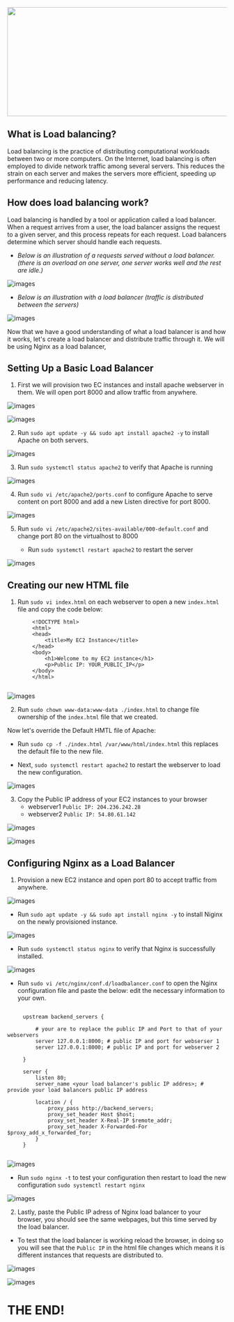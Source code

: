 
<img src='images/loadbalancer.png' width='900' height='250'>

## What is Load balancing?

Load balancing is the practice of distributing computational workloads between two or more computers. On the Internet, load balancing is often employed to divide network traffic among several servers. This reduces the strain on each server and makes the servers more efficient, speeding up performance and reducing latency.

## How does load balancing work?

Load balancing is handled by a tool or application called a load balancer. When a request arrives from a user, the load balancer assigns the request to a given server, and this process repeats for each request. Load balancers determine which server should handle each requests. 


   - *Below is an illustration of a requests served without a load balancer. (there is an overload on one server, one server works well and the rest are idle.)*

![images](images/Screenshot_19-removebg-preview%20(1).png)

   - *Below is an illustration with a load balancer (traffic is distributed between the servers)*

![images](images/Screenshot_20-removebg-preview.png)


Now that we have a good understanding of what a load balancer is and how it works, let's create a load balancer and distribute traffic through it. We will be using Nginx as a load balancer,


## Setting Up a Basic Load Balancer


1. First we will provision two EC instances and install apache webserver in them. We will open port 8000 and allow traffic from anywhere.

![images](images/Screenshot_10.png)



![images](images/Screenshot_6.png)


2. Run `sudo apt update -y && sudo apt install apache2 -y` to install Apache on both servers.

![images](images/Screenshot_2.png)

3. Run `sudo systemctl status apache2` to verify that Apache is running

![images](images/Screenshot_3.png)

4. Run `sudo vi /etc/apache2/ports.conf` to configure Apache to serve content on port 8000 and add a new Listen directive for port 8000.

![images](images/Screenshot_4.png)

5. Run `sudo vi /etc/apache2/sites-available/000-default.conf` and change port 80 on the virtualhost to 8000

   - Run `sudo systemctl restart apache2` to restart the server

![images](images/Screenshot_5.png)

## Creating our new HTML file

1. Run `sudo vi index.html` on each webserver to open a new `index.html` file and copy the code below:

```
        <!DOCTYPE html>
        <html>
        <head>
            <title>My EC2 Instance</title>
        </head>
        <body>
            <h1>Welcome to my EC2 instance</h1>
            <p>Public IP: YOUR_PUBLIC_IP</p>
        </body>
        </html>


```


![images](images/Screenshot_7.png)

2. Run `sudo chown www-data:www-data ./index.html` to change file ownership of the `index.html` file that we created.

Now let's override the Default HMTL file of Apache:
   - Run `sudo cp -f ./index.html /var/www/html/index.html` this replaces the default file to the new file.

   - Next, `sudo systemctl restart apache2` to restart the webserver to load the new configuration.

![images](images/Screenshot_8.png)

3. Copy the Public IP address of your EC2 instances to your browser
   - webserver1 `Public IP: 204.236.242.28`
   - webserver2 `Public IP: 54.80.61.142`

![images](images/Screenshot_9.png)


![images](images/Screenshot_11.png)

## Configuring Nginx as a Load Balancer

1. Provision a new EC2 instance and open port 80 to accept traffic from anywhere.

![images](images/Screenshot_15.png)

   - Run `sudo apt update -y && sudo apt install nginx -y` to install Niginx on the newly provisioned instance.


![images](images/Screenshot_12.png)

   - Run `sudo systemctl status nginx` to verify that Nginx is successfully installed.


![images](images/Screenshot_13.png)

   - Run `sudo vi /etc/nginx/conf.d/loadbalancer.conf` to open the Nginx configuration file and paste the below: edit the necessary information to your own.

   ```
           
        upstream backend_servers {

            # your are to replace the public IP and Port to that of your webservers
            server 127.0.0.1:8000; # public IP and port for webserser 1
            server 127.0.0.1:8000; # public IP and port for webserver 2

        }

        server {
            listen 80;
            server_name <your load balancer's public IP addres>; # provide your load balancers public IP address

            location / {
                proxy_pass http://backend_servers;
                proxy_set_header Host $host;
                proxy_set_header X-Real-IP $remote_addr;
                proxy_set_header X-Forwarded-For $proxy_add_x_forwarded_for;
            }
        }
    

   ```

![images](images/Screenshot_14.png)

  - Run `sudo nginx -t` to test your configuration then restart to load the new configuration `sudo systemctl restart nginx`

![images](images/Screenshot_16.png)

2. Lastly, paste the Public IP adress of Nginx load balancer to your browser, you should see the same webpages, but this time served by the load balancer. 

  - To test that the load balancer is working reload the browser, in doing so you will see that the `Public IP` in the html file changes which means it is different instances that requests are distributed to.

![images](images/Screenshot_17.png)

![images](images/Screenshot_18.png)

# THE END!

